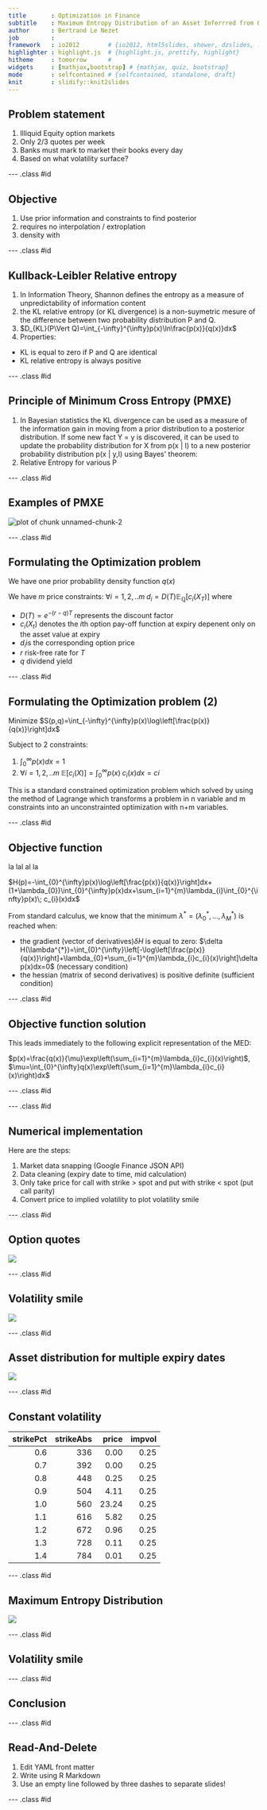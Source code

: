```yaml
---
title       : Optimization in Finance
subtitle    : Maximum Entropy Distribution of an Asset Inferrred from Option Prices
author      : Bertrand Le Nezet
job         : 
framework   : io2012        # {io2012, html5slides, shower, dzslides, ...}
highlighter : highlight.js  # {highlight.js, prettify, highlight}
hitheme     : tomorrow      # 
widgets     : [mathjax,bootstrap] # {mathjax, quiz, bootstrap}
mode        : selfcontained # {selfcontained, standalone, draft}
knit        : slidify::knit2slides
---
```




## Problem statement

1. Illiquid Equity option markets
2. Only 2/3 quotes per week
3. Banks must mark to market their books every day
4. Based on what volatility surface?

--- .class #id 

## Objective

1. Use prior information and constraints to find posterior
2. requires no interpolation / extroplation 
3. density with 

--- .class #id

## Kullback-Leibler Relative entropy

1. In Information Theory, Shannon defines the entropy as a measure of unpredictability of information content
2. the KL relative entropy (or KL divergence) is a non-suymetric mesure of the difference between two probability distribution P and Q. 
3. $D_{KL}(P\Vert Q)=\int_{-\infty}^{\infty}p(x)\ln\frac{p(x)}{q(x)}dx$
4. Properties:
- KL is equal to zero if P and Q are identical
- KL relative entropy is always positive

--- .class #id 

## Principle of Minimum Cross Entropy (PMXE)

1. In Bayesian statistics the KL divergence can be used as a measure of the information gain in moving from a prior distribution to a posterior distribution. If some new fact Y = y is discovered, it can be used to update the probability distribution for X from p(x | I) to a new posterior probability distribution p(x | y,I) using Bayes' theorem:
2. Relative Entropy for various P

--- .class #id 

## Examples of PMXE

<img src="assets/fig/unnamed-chunk-2-1.png" title="plot of chunk unnamed-chunk-2" alt="plot of chunk unnamed-chunk-2" style="display: block; margin: auto;" />

--- .class #id 

## Formulating the Optimization problem

We have one prior probability density function $q(x)$

We have $m$ price constraints: $\forall i=1,2,..m\; d_{i}=D(T)\mathbb{E}_{\mathbb{Q}}\left[c_{i}(X_{T})\right]$
where
- $D(T)=e^{-(r-q)T}$ represents the discount factor
- $c_{i}(X_{t})$ denotes the $i$th option pay-off function at expiry
depenent only on the asset value at expiry
- $d_{i}$is the corresponding option price
- $r$ risk-free rate for $T$
- $q$ dividend yield

--- .class #id 

## Formulating the Optimization problem (2)

Minimize $S(p,q)=\int_{-\infty}^{\infty}p(x)\log\left[\frac{p(x)}{q(x)}\right]dx$

Subject to 2 constraints:

1. $\int_{0}^{\infty}p(x)dx=1$
2. $\forall i=1,2,..m\;\mathbb{E}\left[c_{i}(X)\right]=\int_{0}^{\infty}p(x)\; c_{i}(x)dx=ci$

This is a standard constrained optimization problem which solved by using the method of Lagrange which transforms a problem in n variable and m constraints into an unconstrainted optimization with n+m variables.

--- .class #id 

## Objective function

la lal al la 

$H(p)=-\int_{0}^{\infty}p(x)\log\left[\frac{p(x)}{q(x)}\right]dx+(1+\lambda_{0})\int_{0}^{\infty}p(x)dx+\sum_{i=1}^{m}\lambda_{i}\int_{0}^{\infty}p(x)\; c_{i}(x)dx$

From standard calculus, we know that the minimum $\lambda^{*}=(\lambda_{0}^{*},\ldots,\lambda_{M}^{*})$
is reached when:
- the gradient (vector of derivatives)$\delta H$ is equal to zero:
$\delta H(\lambda^{*})=\int_{0}^{\infty}\left[-\log\left[\frac{p(x)}{q(x)}\right]+\lambda_{0}+\sum_{i=1}^{m}\lambda_{i}c_{i}(x)\right]\delta p(x)dx=0$
(necessary condition)
- the hessian (matrix of second derivatives) is positive definite (sufficient
condition)


--- .class #id 

## Objective function solution

This leads immediately to the following explicit representation of
the MED:

$p(x)=\frac{q(x)}{\mu}\exp\left(\sum_{i=1}^{m}\lambda_{i}c_{i}(x)\right)$,
$\mu=\int_{0}^{\infty}q(x)\exp\left(\sum_{i=1}^{m}\lambda_{i}c_{i}(x)\right)dx$


--- .class #id 


--- .class #id 

## Numerical implementation

Here are the steps:

1. Market data snapping (Google Finance JSON API)
2. Data cleaning (expiry date to time, mid calculation)
3. Only take price for call with strike > spot and put with strike < spot (put call parity)
4. Convert price to implied volatility to plot volatility smile

--- .class #id 
## Option quotes

![](google-finance-GOOG.OQ.png)

--- .class #id 
## Volatility smile

![](GOOG.OQ-implied-volatility-surface.png)

--- .class #id 
## Asset distribution for multiple expiry dates

![](asset-dist-multi-expiry.png)

--- .class #id 
## Constant volatility


| strikePct| strikeAbs| price| impvol|
|---------:|---------:|-----:|------:|
|       0.6|       336|  0.00|   0.25|
|       0.7|       392|  0.00|   0.25|
|       0.8|       448|  0.25|   0.25|
|       0.9|       504|  4.11|   0.25|
|       1.0|       560| 23.24|   0.25|
|       1.1|       616|  5.82|   0.25|
|       1.2|       672|  0.96|   0.25|
|       1.3|       728|  0.11|   0.25|
|       1.4|       784|  0.01|   0.25|

--- .class #id 

## Maximum Entropy Distribution

![](constant_vol_asset_dist.png)



--- .class #id 

## Volatility smile




--- .class #id 


## Conclusion

--- .class #id 


## Read-And-Delete

1. Edit YAML front matter
2. Write using R Markdown
3. Use an empty line followed by three dashes to separate slides!

--- .class #id 






